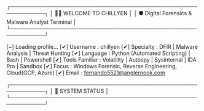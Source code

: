 ┌───────────────────────────────────────────────────────────┐
│ 👨‍💻 WELCOME TO CHILLYEN                                    │
│ 🛡️ Digital Forensics & Malware Analyst Terminal           │
└───────────────────────────────────────────────────────────┘

[~] Loading profile...
[✔] Username : chillyen
[✔] Specialty : DFIR | Malware Analysis | Threat Hunting
[✔] Language : Python (Automated Scripting) | Bash | Powershell
[✔] Tools Familiar : Volatility | Autospy | Sysinternal | IDA Pro | Sandbox
[✔] Focus : Windows Forensic, Reverse Engineering, Cloud(GCP, Azure)
[✔] Email : fernando5521@anglernook.com

┌───────────────────────────────────────────────────────────┐
│ 🔧 SYSTEM STATUS │
└───────────────────────────────────────────────────────────┘
